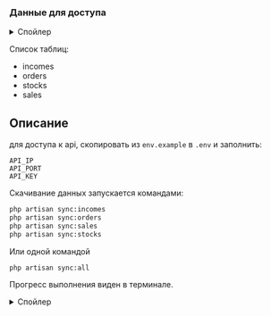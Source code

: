 ### Данные для доступа
<details>
  <summary>Спойлер</summary>

- DB_HOST=a1175940.xsph.ru  
- DB_PORT=3306  
- DB_DATABASE=a1175940_eml  
- DB_USERNAME=a1175940_readonly_user  
- DB_PASSWORD=SR4r5NaZXJYY3nDY7Dm4jEW94

</details>

Список таблиц:
- incomes
- orders
- stocks
- sales

## Описание
для доступа к api, скопировать из `env.example` в `.env` и заполнить:
```
API_IP
API_PORT
API_KEY
```
Скачивание данных запускается командами:
```bash
php artisan sync:incomes
php artisan sync:orders
php artisan sync:sales
php artisan sync:stocks
```
Или одной командой
```bash
php artisan sync:all
```

Прогресс выполнения виден в терминале.


<details>
  <summary>Спойлер</summary>
Т.к. в записи из api невозможно однозначно идентифицировать записи, проверка на уникальность невозможна (например `od_id` в талбице `orders` почему-то всегда со значением `0`). Из-за этого, значения в таблицы вставляются без проверки на уникальность и если при скачивании произойдет сбой, то скачивание нужно будет начать сначала.
Но при ошибке `429 Too Many Attempts` скрипт отработает нормально.

P.S. Бесплатные хостинги это ужас.
</details>
